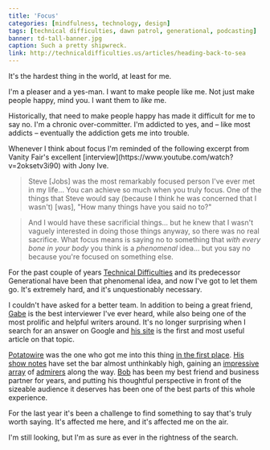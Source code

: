 ```yaml
---
title: 'Focus'
categories: [mindfulness, technology, design]
tags: [technical difficulties, dawn patrol, generational, podcasting]
banner: td-tall-banner.jpg
caption: Such a pretty shipwreck.
link: http://technicaldifficulties.us/articles/heading-back-to-sea
---
```


It's the hardest thing in the world, at least for me.

I'm a pleaser and a yes-man. I want to make people like me. Not just make people happy, mind you. I want them to *like* me. 

Historically, that need to make people happy has made it difficult for me to say no. I'm a chronic over-committer. I'm addicted to yes, and &ndash; like most addicts &ndash; eventually the addiction gets me into trouble.

<p class="has-pullquote" data-pullquote="I'm addicted to yes." markdown="1">Whenever I think about focus I'm reminded of the following excerpt from Vanity Fair's excellent [interview](https://www.youtube.com/watch?v=2oksetv3i90) with Jony Ive.</p>

> Steve [Jobs] was the most remarkably focused person I've ever met in my life... You can achieve so much when you truly focus. One of the things that Steve would say (because I think he was concerned that I wasn't) [was], "How many things have you said no to?" 

> And I would have these sacrificial things... but he knew that I wasn't vaguely interested in doing those things anyway, so there was no real sacrifice. What focus means is saying no to something that *with every bone in your body* you think is a *phenomenal* idea... but you say no because you're focused on something else.

For the past couple of years [Technical Difficulties](http://technicaldifficulties.us) and its predecessor Generational have been that phenomenal idea, and now I've got to let them go. It's extremely hard, and it's unquestionably necessary.

I couldn't have asked for a better team. In addition to being a great friend, [Gabe](http://twitter.com/macdrifter) is the best interviewer I've ever heard, while also being one of the most prolific and helpful writers around. It's no longer surprising when I search for an answer on Google and [his site](http://macdrifter.com) is the first and most useful article on that topic. 

[Potatowire](http://twitter.com/potatowire) was the one who got me into this thing [in the first place](http://themindfulbit.com/blog/blame-potatowire). [His show notes](http://technicaldifficulties.us/episodes/055-ethernetworking) have set the bar almost unthinkably high, gaining an [impressive](https://twitter.com/imyke/status/401672256730193920) [array](https://twitter.com/SlackHQ/status/450693652013019136) of [admirers](http://5by5.tv/b2w/148) along the way. [Bob](http://twitter.com/takitapart) has been my best friend and business partner for years, and putting his thoughtful perspective in front of the sizeable audience it deserves has been one of the best parts of this whole experience.

For the last year it's been a challenge to find something to say that's truly worth saying. It's affected me here, and it's affected me on the air. 

I'm still looking, but I'm as sure as ever in the rightness of the search. 